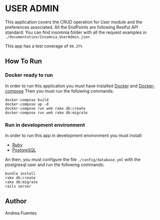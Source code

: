 # USER ADMIN

This application covers the CRUD operation for User module and the preferences associated. All the EndPoints are following Restful API standard:
You can find insomnia folder with all the request examples in `./documentation/Insomnia_UserAdmin.json`

This app has a test coverage of `99.37%`

## How To Run

### Docker ready to run

In order to run this application you must have installed [Docker](https://www.docker.com/products/docker-desktop) and [Docker-compose](https://docs.docker.com/compose/install/)
Then you must run the following commands:

```shell
docker-compose build
docker-compose up -d
docker-compose run web rake db:create
docker-compose run web rake db:migrate
```

### Run in development environment

In order to run this app in development environment you must install:
* [Ruby](https://www.ruby-lang.org/en/downloads/)
* [PostgreSQL](https://www.postgresql.org/download/)

An then, you must configure the file `./config/database.yml` with the postgresql user and run the following commands:

```shell
bundle install
rake db:create
rake db:migrate
rails server
```

## Author
Andrea Fuentes